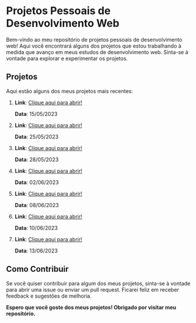 <h1>Projetos Pessoais de Desenvolvimento Web</h1>

<p>Bem-vindo ao meu repositório de projetos pessoais de desenvolvimento web! Aqui você encontrará alguns dos projetos que estou trabalhando à medida que avanço em meus estudos de desenvolvimento web. Sinta-se à vontade para explorar e experimentar os projetos.</p>

<h2>Projetos</h2>

<p>Aqui estão alguns dos meus projetos mais recentes:</p>

<ol>
    <li>
        <strong>Link</strong>: <a href="https://jefersonwayne.github.io/projetos/first-website/index.html" target="_blank">Clique aqui para abrir!</a>
            <p><strong>Data</strong>: 15/05/2023</p>
    </li>
    <li>
        <strong>Link</strong>: <a href="https://jefersonwayne.github.io/projetos/website-android/index.html" target="_blank">Clique aqui para abrir!</a>
            <p><strong>Data</strong>: 25/05/2023</p>
    </li>
    <li>
        <strong>Link</strong>: <a href="https://jefersonwayne.github.io/projetos/website-cordel/index.html" target="_blank">Clique aqui para abrir!</a>
            <p><strong>Data</strong>: 28/05/2023</p>
    </li>
    <li>
        <strong>Link</strong>: <a href="https://jefersonwayne.github.io/projetos/website-social/index.html" target="_blank">Clique aqui para abrir!</a>
            <p><strong>Data</strong>: 02/06/2023</p>
    </li>
    <li>
        <strong>Link</strong>: <a href="https://jefersonwayne.github.io/projetos/website-login/index.html" target="_blank">Clique aqui para abrir!</a>
            <p><strong>Data</strong>: 08/06/2023</p>
    </li>
    <li>
        <strong>Link</strong>: <a href="https://jefersonwayne.github.io/projetos/landing-page-01/index.html" target="_blank">Clique aqui para abrir!</a>
            <p><strong>Data</strong>: 10/06/2023</p>
    </li>
    <li>
        <strong>Link</strong>: <a href="https://jefersonwayne.github.io/projetos/photo-gallery/index.html" target="_blank">Clique aqui para abrir!</a>
            <p><strong>Data</strong>: 13/06/2023</p>
    </li>
</ol>

<h2>Como Contribuir</h2>

<p>Se você quiser contribuir para algum dos meus projetos, sinta-se à vontade para abrir uma issue ou enviar um pull request. Ficarei feliz em receber feedback e sugestões de melhoria.</p>

<p><strong>Espero que você goste dos meus projetos! Obrigado por visitar meu repositório.</strong></p>
